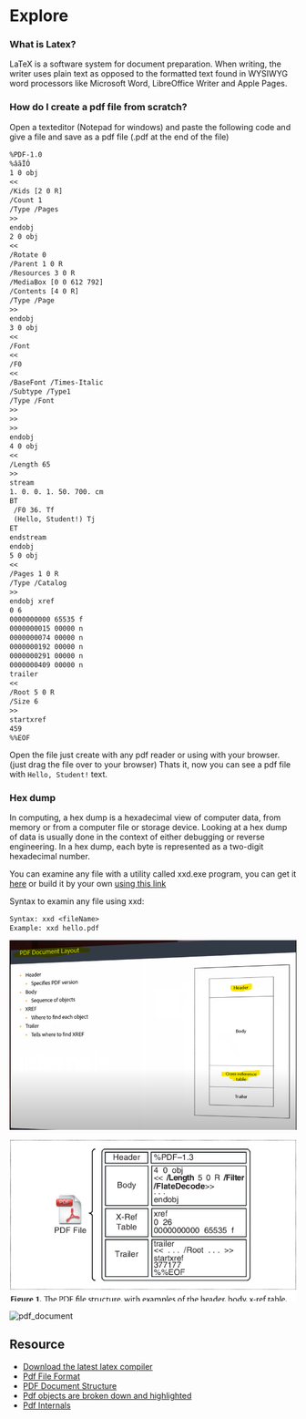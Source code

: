 # Explore

### What is Latex?
LaTeX is a software system for document preparation. When writing, the writer uses plain text as opposed to the formatted text found in WYSIWYG word processors like Microsoft Word, LibreOffice Writer and Apple Pages. 

### How do I create a pdf file from scratch?
Open a texteditor (Notepad for windows) and paste the following code and give a file and save as a pdf file (.pdf at the end of the file)

```
%PDF-1.0
%âãÏÓ
1 0 obj
<<
/Kids [2 0 R]
/Count 1
/Type /Pages
>>
endobj
2 0 obj
<<
/Rotate 0
/Parent 1 0 R
/Resources 3 0 R
/MediaBox [0 0 612 792]
/Contents [4 0 R]
/Type /Page
>>
endobj
3 0 obj
<<
/Font
<<
/F0
<<
/BaseFont /Times-Italic
/Subtype /Type1
/Type /Font
>>
>>
>>
endobj
4 0 obj
<<
/Length 65
>>
stream
1. 0. 0. 1. 50. 700. cm
BT
 /F0 36. Tf
 (Hello, Student!) Tj
ET
endstream
endobj
5 0 obj
<<
/Pages 1 0 R
/Type /Catalog
>>
endobj xref
0 6
0000000000 65535 f
0000000015 00000 n
0000000074 00000 n
0000000192 00000 n
0000000291 00000 n
0000000409 00000 n
trailer
<<
/Root 5 0 R
/Size 6
>>
startxref
459
%%EOF
```

Open the file just create with any pdf reader or using with your browser. (just drag the file over to your browser)
Thats it, now you can see a pdf file with `Hello, Student!` text.

### Hex dump
In computing, a hex dump is a hexadecimal view of computer data, from memory or from a computer file or storage device. Looking at a hex dump of data is usually done in the context of either debugging or reverse engineering. In a hex dump, each byte is represented as a two-digit hexadecimal number.

You can examine any file with a utility called xxd.exe program, you can get it [here](./xxd.exe) or build it by your own [using this link](https://github.com/mateors/xxd)

Syntax to examin any file using xxd:
```
Syntax: xxd <fileName>
Example: xxd hello.pdf
```

![pdf_strcuture](./screens/pdf_doc_structure.png)

![pdf_doc](./screens/pdf_doc.png)

![pdf_document](https://www.oreilly.com/library/view/pdf-explained/9781449321581/httpatomoreillycomsourceoreillyimages1445204.png)

## Resource
* [Download the latest latex compiler](https://miktex.org)
* [Pdf File Format](https://resources.infosecinstitute.com/topic/pdf-file-format-basic-structure)
* [PDF Document Structure](https://www.oreilly.com/library/view/pdf-explained/9781449321581/ch04.html)
* [Pdf objects are broken down and highlighted](https://docs.google.com/document/d/1jgN43m-sJuC6Gnv6ZjKvyucG0QE5DeRHK_pu1rP7is8/edit?usp=sharing)
* [Pdf Internals](https://youtu.be/KmP7pbcAl-8?list=PLfGR40SWnakiUvTrdbTajYZsBAVvonb5y)